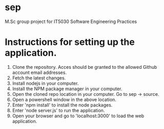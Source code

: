 # sep
M.Sc group project for IT5030 Software Engineering Practices

# Instructions for setting up the application.
1. Clone the repository. Acces should be granted to the allowed Github account email addresses.
2. Fetch the latest changes.
3. Install nodejs in your computer.
4. Install the NPM package manager in your computer. 
5. Open the cloned repo location in your computer. Go to sep -> source.
6. Open a powershell window in the above location.
7. Enter 'npm install' to install the node packages.
8. Enter 'node server.js' to run the application.
9. Open your browser and go to 'localhost:3000' to load the web application.

